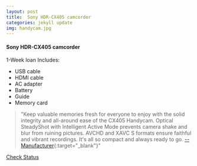 ```yaml
---
layout: post
title:  Sony HDR-CX405 camcorder
categories: jekyll update
img: handycam.jpg
---
```

#### Sony HDR-CX405 camcorder
1-Week loan
Includes:
- USB cable
- HDMI cable
 - AC adapter
 - Battery
 - Guide
 - Memory card
 
>"Keep valuable memories fresh for everyone to enjoy with the solid integrity and all-around ease of the CX405 Handycam. Optical SteadyShot with Intelligent Active Mode prevents camera shake and blur from ruining pictures. AVCHD and XAVC S formats ensure faithful and vibrant recordings. It's all so compact and always ready to go. [-- Manufacturer](sony.com){:target="_blank"}"



<a href="https://vufind.carli.illinois.edu/vf-dpu/Record/dpu_1256315" target="_blank" class="btn btn-primary btn-lg">Check Status</a>
